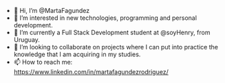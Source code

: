 - 👋 Hi, I’m @MartaFagundez
- 👀 I’m interested in new technologies, programming and personal development.
- 🌱 I’m currently a Full Stack Development student at @soyHenry, from Uruguay.
- 💞️ I’m looking to collaborate on projects where I can put into practice the knowledge that I am acquiring in my studies.
- 📫 How to reach me: https://www.linkedin.com/in/martafagundezrodriguez/

<!---
MartaFagundez/MartaFagundez is a ✨ special ✨ repository because its `README.md` (this file) appears on your GitHub profile.
You can click the Preview link to take a look at your changes.
--->
